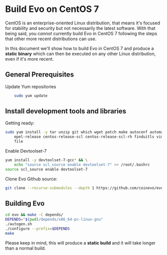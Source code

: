 # Build Evo on CentOS 7

CentOS is an enterprise-oriented Linux distribution, that means it's focused for stability and security but not necessarily the latest software. With that being said, you *cannot* currently build Evo in CentOS 7 following the steps that other more recent distributions can use. 

In this document we'll show how to build Evo in CentOS 7 and produce a **static binary** which can then be executed on any other Linux distribution, even if it's more recent. 

## General Prerequisites

Update Yum repositories 

```bash
	sudo yum update 
```

## Install development tools and libraries

Getting ready:

```bash
sudo yum install -y tar unzip git which wget patch make autoconf automake libtool \
	epel-release centos-release-scl centos-release-scl-rh finduitls vim mc openssl-devel \
	file
```

Enable Devtoolset-7

```bash
yum install -y devtoolset-7-gcc* && \
	echo "source scl_source enable devtoolset-7" >> /root/.bashrc
source scl_source enable devtoolset-7
```

Clone Evo Github source:

```bash
git clone --recurse-submodules --depth 1 https://github.com/coinevo/evo
```

## Building Evo

```bash
cd evo && make -C depends/
DEPENDS="$(pwd)/depends/x86_64-pc-linux-gnu"
./autogen.sh
./configure --prefix=$DEPENDS
make
```

Please keep in mind, this will produce a **static build** and it will take longer than a normal build. 
